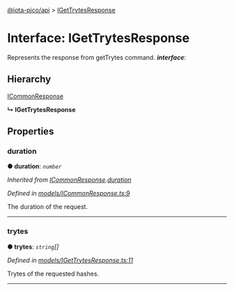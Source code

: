 [@iota-pico/api](../README.md) > [IGetTrytesResponse](../interfaces/igettrytesresponse.md)



# Interface: IGetTrytesResponse


Represents the response from getTrytes command.
*__interface__*: 


## Hierarchy


 [ICommonResponse](icommonresponse.md)

**↳ IGetTrytesResponse**








## Properties
<a id="duration"></a>

###  duration

**●  duration**:  *`number`* 

*Inherited from [ICommonResponse](icommonresponse.md).[duration](icommonresponse.md#duration)*

*Defined in [models/ICommonResponse.ts:9](https://github.com/iotaeco/iota-pico-api/blob/b456ac6/src/models/ICommonResponse.ts#L9)*



The duration of the request.




___

<a id="trytes"></a>

###  trytes

**●  trytes**:  *`string`[]* 

*Defined in [models/IGetTrytesResponse.ts:11](https://github.com/iotaeco/iota-pico-api/blob/b456ac6/src/models/IGetTrytesResponse.ts#L11)*



Trytes of the requested hashes.




___


